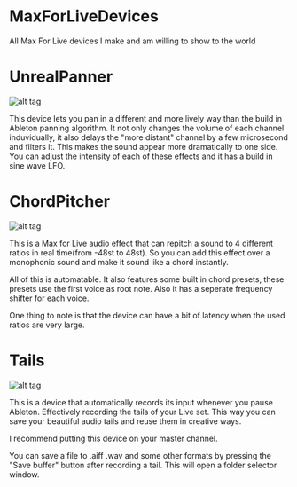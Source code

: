 # MaxForLiveDevices
All Max For Live devices I make and am willing to show to the world

# UnrealPanner

![alt tag](https://i.imgur.com/usZZzYu.jpg)

This device lets you pan in a different and more lively way than the build in Ableton panning algorithm. 
It not only changes the volume of each channel induvidually, it also delays the "more distant" channel by a few microsecond and filters it. This makes the sound appear more dramatically to one side.
You can adjust the intensity of each of these effects and it has a build in sine wave LFO.


# ChordPitcher

![alt tag](http://i.imgur.com/V1HGumv.jpg)

This is a Max for Live audio effect that can repitch a sound to 4 different ratios in real time(from -48st to 48st). 
So you can add this effect over a monophonic sound and make it sound like a chord instantly. 

All of this is automatable.
It also features some built in chord presets, these presets use the first voice as root note.
Also it has a seperate frequency shifter for each voice.

One thing to note is that the device can have a bit of latency when the used ratios are very large.

# Tails

![alt tag](http://i.imgur.com/HN7H4Jg.jpg)

This is a device that automatically records its input whenever you pause Ableton. Effectively recording the tails of your Live set. This way you can save your beautiful audio tails and reuse them in creative ways. 

I recommend putting this device on your master channel.

You can save a file to .aiff .wav and some other formats by pressing the "Save buffer" button after recording a tail. This will open a folder selector window.
